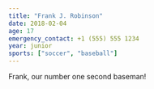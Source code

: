 ```yaml
---
title: "Frank J. Robinson"
date: 2018-02-04
age: 17
emergency_contact: +1 (555) 555 1234
year: junior
sports: ["soccer", "baseball"]
---
```


Frank, our number one second baseman!
